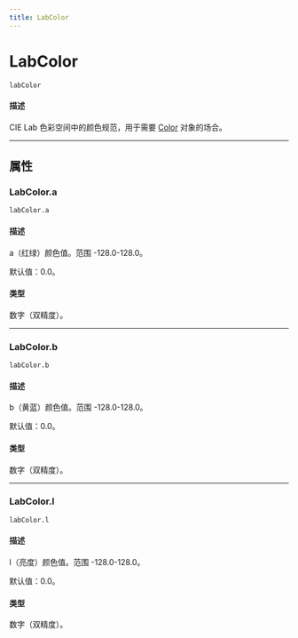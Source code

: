 ```yaml
---
title: LabColor
---
```

# LabColor

`labColor`

#### 描述

CIE Lab 色彩空间中的颜色规范，用于需要 [Color](.././Color) 对象的场合。

---

## 属性

### LabColor.a

`labColor.a`

#### 描述

a（红绿）颜色值。范围 -128.0-128.0。

默认值：0.0。

#### 类型

数字（双精度）。

---

### LabColor.b

`labColor.b`

#### 描述

b（黄蓝）颜色值。范围 -128.0-128.0。

默认值：0.0。

#### 类型

数字（双精度）。

---

### LabColor.l

`labColor.l`

#### 描述

l（亮度）颜色值。范围 -128.0-128.0。

默认值：0.0。

#### 类型

数字（双精度）。
```